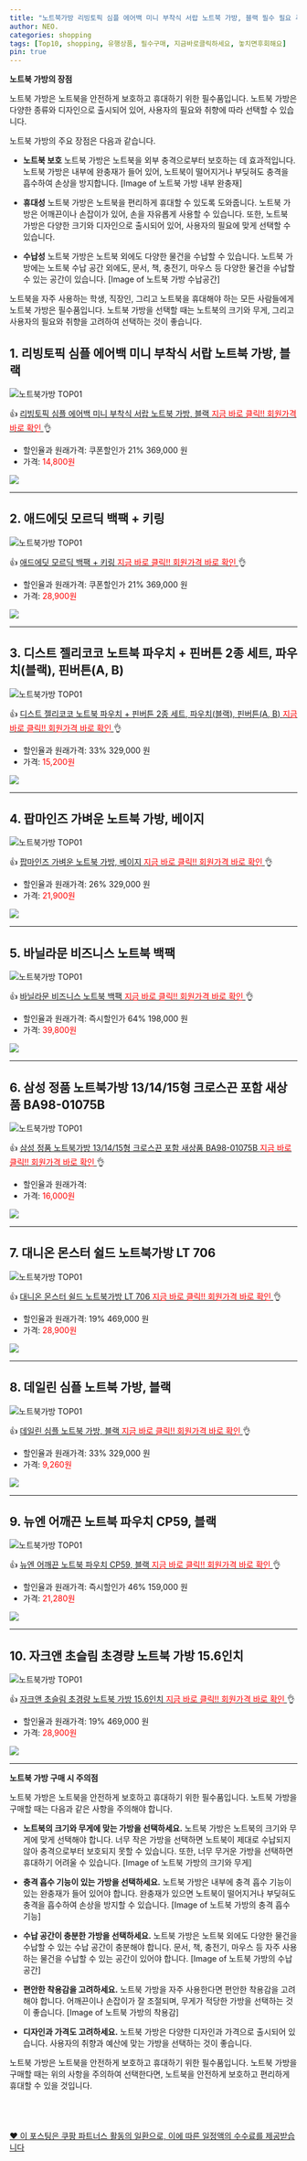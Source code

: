```yaml
---
title: "노트북가방 리빙토픽 심플 에어백 미니 부착식 서랍 노트북 가방, 블랙 필수 필요 추천 제품 비교 최저 가격 비교 장점 구매 후기 구매평"
author: NEO.
categories: shopping
tags: [Top10, shopping, 유행상품, 필수구매, 지금바로클릭하세요, 놓치면후회해요]
pin: true
---
```

**노트북 가방의 장점**

노트북 가방은 노트북을 안전하게 보호하고 휴대하기 위한 필수품입니다. 노트북 가방은 다양한 종류와 디자인으로 출시되어 있어, 사용자의 필요와 취향에 따라 선택할 수 있습니다.

노트북 가방의 주요 장점은 다음과 같습니다.

* **노트북 보호**
노트북 가방은 노트북을 외부 충격으로부터 보호하는 데 효과적입니다. 노트북 가방은 내부에 완충재가 들어 있어, 노트북이 떨어지거나 부딪혀도 충격을 흡수하여 손상을 방지합니다.
[Image of 노트북 가방 내부 완충재]

* **휴대성**
노트북 가방은 노트북을 편리하게 휴대할 수 있도록 도와줍니다. 노트북 가방은 어깨끈이나 손잡이가 있어, 손을 자유롭게 사용할 수 있습니다. 또한, 노트북 가방은 다양한 크기와 디자인으로 출시되어 있어, 사용자의 필요에 맞게 선택할 수 있습니다.

* **수납성**
노트북 가방은 노트북 외에도 다양한 물건을 수납할 수 있습니다. 노트북 가방에는 노트북 수납 공간 외에도, 문서, 책, 충전기, 마우스 등 다양한 물건을 수납할 수 있는 공간이 있습니다.
[Image of 노트북 가방 수납공간]

노트북을 자주 사용하는 학생, 직장인, 그리고 노트북을 휴대해야 하는 모든 사람들에게 노트북 가방은 필수품입니다. 노트북 가방을 선택할 때는 노트북의 크기와 무게, 그리고 사용자의 필요와 취향을 고려하여 선택하는 것이 좋습니다.

   

## 1. 리빙토픽 심플 에어백 미니 부착식 서랍 노트북 가방, 블랙

![노트북가방 TOP01](https://thumbnail10.coupangcdn.com/thumbnails/remote/490x490ex/image/vendor_inventory/be12/e1d3eae74d93cffd0814710deb6611cf5547ef40336d55c2d13d3475e52e.jpg)


👍 [리빙토픽 심플 에어백 미니 부착식 서랍 노트북 가방, 블랙 <font color=red> 지금 바로 클릭!! 회원가격 바로 확인 </font> ](https://link.coupang.com/re/AFFSDP?lptag=AF3617701&subid=GithubCoopas&pageKey=6478583977&traceid=V0-153&itemId=14171880466&vendorItemId=86041425619) 👌 


- 할인율과 원래가격: 쿠폰할인가 21%  369,000   원
- 가격: <span style='color:red'>14,800원</span>

[![](/discount_price.png)](https://link.coupang.com/re/AFFSDP?lptag=AF3617701&subid=GithubCoopas&pageKey=6478583977&traceid=V0-153&itemId=14171880466&vendorItemId=86041425619)

---


   

## 2. 애드에딧 모르딕 백팩 + 키링

![노트북가방 TOP01](https://thumbnail10.coupangcdn.com/thumbnails/remote/490x490ex/image/retail/images/13127573029058572-909fef71-ebc7-4234-9493-a70736ab27bf.jpg)


👍 [애드에딧 모르딕 백팩 + 키링 <font color=red> 지금 바로 클릭!! 회원가격 바로 확인 </font> ](https://link.coupang.com/re/AFFSDP?lptag=AF3617701&subid=GithubCoopas&pageKey=5876810289&traceid=V0-153&itemId=10297413871&vendorItemId=70005414885) 👌 


- 할인율과 원래가격: 쿠폰할인가 21%  369,000   원
- 가격: <span style='color:red'>28,900원</span>

[![](/discount_price.png)](https://link.coupang.com/re/AFFSDP?lptag=AF3617701&subid=GithubCoopas&pageKey=5876810289&traceid=V0-153&itemId=10297413871&vendorItemId=70005414885)

---


   

## 3. 디스트 젤리코코 노트북 파우치 + 핀버튼 2종 세트, 파우치(블랙), 핀버튼(A, B)

![노트북가방 TOP01](https://thumbnail8.coupangcdn.com/thumbnails/remote/490x490ex/image/retail/images/4071453120338732-fdd38b95-c9f9-49f7-99a7-8f3039d5be4e.jpg)


👍 [디스트 젤리코코 노트북 파우치 + 핀버튼 2종 세트, 파우치(블랙), 핀버튼(A, B) <font color=red> 지금 바로 클릭!! 회원가격 바로 확인 </font> ](https://link.coupang.com/re/AFFSDP?lptag=AF3617701&subid=GithubCoopas&pageKey=7706680913&traceid=V0-153&itemId=20647590562&vendorItemId=70896200724) 👌 


- 할인율과 원래가격: 33%  329,000   원
- 가격: <span style='color:red'>15,200원</span>

[![](/discount_price.png)](https://link.coupang.com/re/AFFSDP?lptag=AF3617701&subid=GithubCoopas&pageKey=7706680913&traceid=V0-153&itemId=20647590562&vendorItemId=70896200724)

---


   

## 4. 팝마인즈 가벼운 노트북 가방, 베이지

![노트북가방 TOP01](https://thumbnail9.coupangcdn.com/thumbnails/remote/490x490ex/image/vendor_inventory/e1ab/42c3947baa049b4ec17dd55e63bb41d33ad91d7cc44367410c1128d50b64.jpg)


👍 [팝마인즈 가벼운 노트북 가방, 베이지 <font color=red> 지금 바로 클릭!! 회원가격 바로 확인 </font> ](https://link.coupang.com/re/AFFSDP?lptag=AF3617701&subid=GithubCoopas&pageKey=5836215968&traceid=V0-153&itemId=10114766531&vendorItemId=84232092197) 👌 


- 할인율과 원래가격: 26%  329,000   원
- 가격: <span style='color:red'>21,900원</span>

[![](/discount_price.png)](https://link.coupang.com/re/AFFSDP?lptag=AF3617701&subid=GithubCoopas&pageKey=5836215968&traceid=V0-153&itemId=10114766531&vendorItemId=84232092197)

---


   

## 5. 바닐라문 비즈니스 노트북 백팩

![노트북가방 TOP01](https://thumbnail10.coupangcdn.com/thumbnails/remote/490x490ex/image/retail/images/4778084681248439-3142735f-bdef-4f6e-a79e-3f6c66b19bba.jpg)


👍 [바닐라문 비즈니스 노트북 백팩 <font color=red> 지금 바로 클릭!! 회원가격 바로 확인 </font> ](https://link.coupang.com/re/AFFSDP?lptag=AF3617701&subid=GithubCoopas&pageKey=6669593463&traceid=V0-153&itemId=15032059830&vendorItemId=82254679097) 👌 


- 할인율과 원래가격: 즉시할인가 64%  198,000   원
- 가격: <span style='color:red'>39,800원</span>

[![](/discount_price.png)](https://link.coupang.com/re/AFFSDP?lptag=AF3617701&subid=GithubCoopas&pageKey=6669593463&traceid=V0-153&itemId=15032059830&vendorItemId=82254679097)

---


   

## 6. 삼성 정품 노트북가방 13/14/15형 크로스끈 포함 새상품 BA98-01075B

![노트북가방 TOP01](https://thumbnail9.coupangcdn.com/thumbnails/remote/490x490ex/image/vendor_inventory/e500/f52d3cc847ef14c61c4b32b9271215bf97a00a5b10b129402985a6e350d2.jpg)


👍 [삼성 정품 노트북가방 13/14/15형 크로스끈 포함 새상품 BA98-01075B <font color=red> 지금 바로 클릭!! 회원가격 바로 확인 </font> ](https://link.coupang.com/re/AFFSDP?lptag=AF3617701&subid=GithubCoopas&pageKey=6490205458&traceid=V0-153&itemId=14244927134&vendorItemId=81490109348) 👌 


- 할인율과 원래가격: 
- 가격: <span style='color:red'>16,000원</span>

[![](/discount_price.png)](https://link.coupang.com/re/AFFSDP?lptag=AF3617701&subid=GithubCoopas&pageKey=6490205458&traceid=V0-153&itemId=14244927134&vendorItemId=81490109348)

---


   

## 7. 대니온 몬스터 쉴드 노트북가방 LT 706

![노트북가방 TOP01](https://thumbnail8.coupangcdn.com/thumbnails/remote/490x490ex/image/vendor_inventory/3d93/527ea0b8fb8bdc153e5502ac6b3f3ab7328ed517ac736ba8d693877b4f77.jpg)


👍 [대니온 몬스터 쉴드 노트북가방 LT 706 <font color=red> 지금 바로 클릭!! 회원가격 바로 확인 </font> ](https://link.coupang.com/re/AFFSDP?lptag=AF3617701&subid=GithubCoopas&pageKey=7089513223&traceid=V0-153&itemId=17661500791&vendorItemId=84827025963) 👌 


- 할인율과 원래가격: 19%  469,000   원
- 가격: <span style='color:red'>28,900원</span>

[![](/discount_price.png)](https://link.coupang.com/re/AFFSDP?lptag=AF3617701&subid=GithubCoopas&pageKey=7089513223&traceid=V0-153&itemId=17661500791&vendorItemId=84827025963)

---


   

## 8. 데일린 심플 노트북 가방, 블랙

![노트북가방 TOP01](https://thumbnail8.coupangcdn.com/thumbnails/remote/490x490ex/image/retail/images/6061299083896334-b50a529a-5315-4698-973a-195f77756e34.jpg)


👍 [데일린 심플 노트북 가방, 블랙 <font color=red> 지금 바로 클릭!! 회원가격 바로 확인 </font> ](https://link.coupang.com/re/AFFSDP?lptag=AF3617701&subid=GithubCoopas&pageKey=6057145082&traceid=V0-153&itemId=10171761023&vendorItemId=77454356336) 👌 


- 할인율과 원래가격: 33%  329,000   원
- 가격: <span style='color:red'>9,260원</span>

[![](/discount_price.png)](https://link.coupang.com/re/AFFSDP?lptag=AF3617701&subid=GithubCoopas&pageKey=6057145082&traceid=V0-153&itemId=10171761023&vendorItemId=77454356336)

---


   

## 9. 뉴엔 어깨끈 노트북 파우치 CP59, 블랙

![노트북가방 TOP01](https://thumbnail6.coupangcdn.com/thumbnails/remote/490x490ex/image/retail/images/4081432061796601-ef4b3367-6f50-4dcc-9763-4154c76d146d.jpg)


👍 [뉴엔 어깨끈 노트북 파우치 CP59, 블랙 <font color=red> 지금 바로 클릭!! 회원가격 바로 확인 </font> ](https://link.coupang.com/re/AFFSDP?lptag=AF3617701&subid=GithubCoopas&pageKey=6945413160&traceid=V0-153&itemId=16855942536&vendorItemId=72519618962) 👌 


- 할인율과 원래가격: 즉시할인가 46%  159,000   원
- 가격: <span style='color:red'>21,280원</span>

[![](/discount_price.png)](https://link.coupang.com/re/AFFSDP?lptag=AF3617701&subid=GithubCoopas&pageKey=6945413160&traceid=V0-153&itemId=16855942536&vendorItemId=72519618962)

---


   

## 10. 자크앤 초슬림 초경량 노트북 가방 15.6인치

![노트북가방 TOP01](https://thumbnail9.coupangcdn.com/thumbnails/remote/490x490ex/image/vendor_inventory/7cb3/0f8df709169947dfbb91e29de9bf5353f8d6ec1e2964207970acab98023d.jpg)


👍 [자크앤 초슬림 초경량 노트북 가방 15.6인치 <font color=red> 지금 바로 클릭!! 회원가격 바로 확인 </font> ](https://link.coupang.com/re/AFFSDP?lptag=AF3617701&subid=GithubCoopas&pageKey=7604162662&traceid=V0-153&itemId=20123278660&vendorItemId=87217648196) 👌 


- 할인율과 원래가격: 19%  469,000   원
- 가격: <span style='color:red'>28,900원</span>

[![](/discount_price.png)](https://link.coupang.com/re/AFFSDP?lptag=AF3617701&subid=GithubCoopas&pageKey=7604162662&traceid=V0-153&itemId=20123278660&vendorItemId=87217648196)

---
**노트북 가방 구매 시 주의점**

노트북 가방은 노트북을 안전하게 보호하고 휴대하기 위한 필수품입니다. 노트북 가방을 구매할 때는 다음과 같은 사항을 주의해야 합니다.

* **노트북의 크기와 무게에 맞는 가방을 선택하세요.** 노트북 가방은 노트북의 크기와 무게에 맞게 선택해야 합니다. 너무 작은 가방을 선택하면 노트북이 제대로 수납되지 않아 충격으로부터 보호되지 못할 수 있습니다. 또한, 너무 무거운 가방을 선택하면 휴대하기 어려울 수 있습니다.
[Image of 노트북 가방의 크기와 무게]

* **충격 흡수 기능이 있는 가방을 선택하세요.** 노트북 가방은 내부에 충격 흡수 기능이 있는 완충재가 들어 있어야 합니다. 완충재가 있으면 노트북이 떨어지거나 부딪혀도 충격을 흡수하여 손상을 방지할 수 있습니다.
[Image of 노트북 가방의 충격 흡수 기능]

* **수납 공간이 충분한 가방을 선택하세요.** 노트북 가방은 노트북 외에도 다양한 물건을 수납할 수 있는 수납 공간이 충분해야 합니다. 문서, 책, 충전기, 마우스 등 자주 사용하는 물건을 수납할 수 있는 공간이 있어야 합니다.
[Image of 노트북 가방의 수납 공간]

* **편안한 착용감을 고려하세요.** 노트북 가방을 자주 사용한다면 편안한 착용감을 고려해야 합니다. 어깨끈이나 손잡이가 잘 조절되며, 무게가 적당한 가방을 선택하는 것이 좋습니다.
[Image of 노트북 가방의 착용감]

* **디자인과 가격도 고려하세요.** 노트북 가방은 다양한 디자인과 가격으로 출시되어 있습니다. 사용자의 취향과 예산에 맞는 가방을 선택하는 것이 좋습니다.

노트북 가방은 노트북을 안전하게 보호하고 휴대하기 위한 필수품입니다. 노트북 가방을 구매할 때는 위의 사항을 주의하여 선택한다면, 노트북을 안전하게 보호하고 편리하게 휴대할 수 있을 것입니다.<br><br><br><br><br> [ ❤  이 포스팅은 쿠팡 파트너스 활동의 일환으로, 이에 따른 일정액의 수수료를 제공받습니다](https://link.coupang.com/a/bcEFyh)